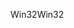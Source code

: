 <span data-ttu-id="039c0-101">Win32</span><span class="sxs-lookup"><span data-stu-id="039c0-101">Win32</span></span>